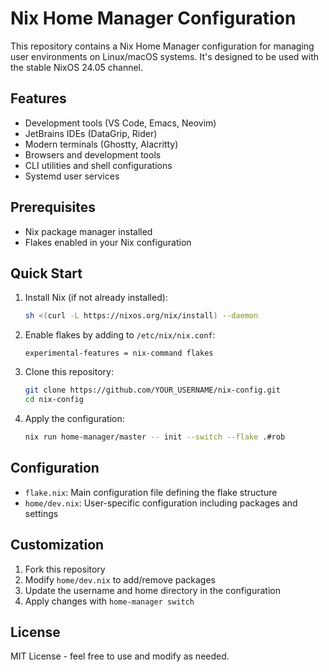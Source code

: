 # Nix Home Manager Configuration

This repository contains a Nix Home Manager configuration for managing user environments on Linux/macOS systems. It's designed to be used with the stable NixOS 24.05 channel.

## Features

- Development tools (VS Code, Emacs, Neovim)
- JetBrains IDEs (DataGrip, Rider)
- Modern terminals (Ghostty, Alacritty)
- Browsers and development tools
- CLI utilities and shell configurations
- Systemd user services

## Prerequisites

- Nix package manager installed
- Flakes enabled in your Nix configuration

## Quick Start

1. Install Nix (if not already installed):
   ```bash
   sh <(curl -L https://nixos.org/nix/install) --daemon
   ```

2. Enable flakes by adding to `/etc/nix/nix.conf`:
   ```
   experimental-features = nix-command flakes
   ```

3. Clone this repository:
   ```bash
   git clone https://github.com/YOUR_USERNAME/nix-config.git
   cd nix-config
   ```

4. Apply the configuration:
   ```bash
   nix run home-manager/master -- init --switch --flake .#rob
   ```

## Configuration

- `flake.nix`: Main configuration file defining the flake structure
- `home/dev.nix`: User-specific configuration including packages and settings

## Customization

1. Fork this repository
2. Modify `home/dev.nix` to add/remove packages
3. Update the username and home directory in the configuration
4. Apply changes with `home-manager switch`

## License

MIT License - feel free to use and modify as needed. 